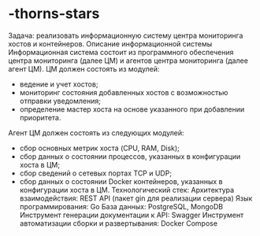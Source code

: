 # -thorns-stars
Задача: реализовать информационную систему центра мониторинга хостов и контейнеров.
Описание информационной системы
Информационная система состоит из программного обеспечения центра мониторинга (далее ЦМ) и агентов центра мониторинга (далее агент ЦМ). 
ЦМ должен состоять из модулей:
- ведение и учет хостов;
- мониторинг состояния добавленных хостов с возможностью отправки уведомления;
-  определение мастер хоста на основе указанного при добавлении приоритета.

Агент ЦМ должен состоять из следующих модулей:

- сбор основных метрик хоста (CPU, RAM, Disk);
- сбор данных о состоянии процессов, указанных в конфигурации хоста в ЦМ;
- сбор сведений о сетевых портах TCP и UDP;
- сбор данных о состоянии Docker контейнеров, указанных в конфигурации хоста в ЦМ. 
Технологический стек: 
Архитектура взаимодействия: REST API (пакет gin для реализации сервера)
Язык программирования: Go
База данных: PostgreSQL, MongoDB
Инструмент генерации документации к API: Swagger
Инструмент автоматизации сборки и развертывания: Docker Compose

